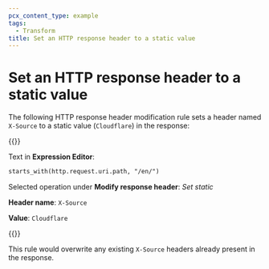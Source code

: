 ```yaml
---
pcx_content_type: example
tags:
  - Transform
title: Set an HTTP response header to a static value
---
```


# Set an HTTP response header to a static value

The following HTTP response header modification rule sets a header named `X-Source` to a static value (`Cloudflare`) in the response:

{{<example>}}

Text in **Expression Editor**:

```txt
starts_with(http.request.uri.path, "/en/")
```

Selected operation under **Modify response header**: _Set static_

**Header name**: `X-Source`

**Value**: `Cloudflare`

{{</example>}}

This rule would overwrite any existing `X-Source` headers already present in the response.